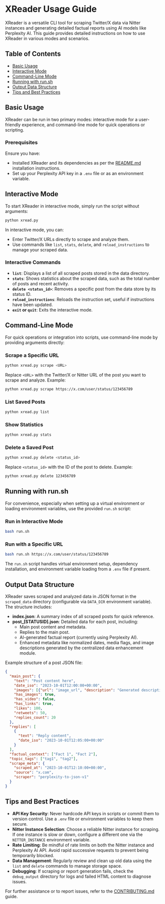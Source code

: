 # XReader Usage Guide

XReader is a versatile CLI tool for scraping Twitter/X data via Nitter instances and generating detailed factual reports using AI models like Perplexity AI. This guide provides detailed instructions on how to use XReader in various modes and scenarios.

## Table of Contents

- [Basic Usage](#basic-usage)
- [Interactive Mode](#interactive-mode)
- [Command-Line Mode](#command-line-mode)
- [Running with run.sh](#running-with-runsh)
- [Output Data Structure](#output-data-structure)
- [Tips and Best Practices](#tips-and-best-practices)

## Basic Usage

XReader can be run in two primary modes: interactive mode for a user-friendly experience, and command-line mode for quick operations or scripting.

### Prerequisites

Ensure you have:
- Installed XReader and its dependencies as per the [README.md](README.md) installation instructions.
- Set up your Perplexity API key in a `.env` file or as an environment variable.

## Interactive Mode

To start XReader in interactive mode, simply run the script without arguments:

```bash
python xread.py
```

In interactive mode, you can:
- Enter Twitter/X URLs directly to scrape and analyze them.
- Use commands like `list`, `stats`, `delete`, and `reload_instructions` to manage your scraped data.

### Interactive Commands

- **`list`**: Displays a list of all scraped posts stored in the data directory.
- **`stats`**: Shows statistics about the scraped data, such as the total number of posts and recent activity.
- **`delete <status_id>`**: Removes a specific post from the data store by its status ID.
- **`reload_instructions`**: Reloads the instruction set, useful if instructions have been updated.
- **`exit` or `quit`**: Exits the interactive mode.

## Command-Line Mode

For quick operations or integration into scripts, use command-line mode by providing arguments directly:

### Scrape a Specific URL

```bash
python xread.py scrape <URL>
```

Replace `<URL>` with the Twitter/X or Nitter URL of the post you want to scrape and analyze. Example:

```bash
python xread.py scrape https://x.com/user/status/123456789
```

### List Saved Posts

```bash
python xread.py list
```

### Show Statistics

```bash
python xread.py stats
```

### Delete a Saved Post

```bash
python xread.py delete <status_id>
```

Replace `<status_id>` with the ID of the post to delete. Example:

```bash
python xread.py delete 123456789
```

## Running with run.sh

For convenience, especially when setting up a virtual environment or loading environment variables, use the provided `run.sh` script:

### Run in Interactive Mode

```bash
bash run.sh
```

### Run with a Specific URL

```bash
bash run.sh https://x.com/user/status/123456789
```

The `run.sh` script handles virtual environment setup, dependency installation, and environment variable loading from a `.env` file if present.

## Output Data Structure

XReader saves scraped and analyzed data in JSON format in the `scraped_data` directory (configurable via `DATA_DIR` environment variable). The structure includes:

- **index.json**: A summary index of all scraped posts for quick reference.
- **post_[STATUSID].json**: Detailed data for each post, including:
  - Main post content and metadata.
  - Replies to the main post.
  - AI-generated factual report (currently using Perplexity AI).
  - Enhanced metadata like normalized dates, media flags, and image descriptions generated by the centralized data enhancement module.

Example structure of a post JSON file:

```json
{
  "main_post": {
    "text": "Post content here",
    "date_iso": "2023-10-01T12:00:00+00:00",
    "images": [{"url": "image_url", "description": "Generated description"}],
    "has_images": true,
    "has_video": false,
    "has_links": true,
    "likes": 100,
    "retweets": 50,
    "replies_count": 20
  },
  "replies": [
    {
      "text": "Reply content",
      "date_iso": "2023-10-01T12:05:00+00:00"
    }
  ],
  "factual_context": ["Fact 1", "Fact 2"],
  "topic_tags": ["tag1", "tag2"],
  "scrape_meta": {
    "scraped_at": "2023-10-01T12:10:00+00:00",
    "source": "x.com",
    "scraper": "perplexity-to-json-v1"
  }
}
```

## Tips and Best Practices

- **API Key Security**: Never hardcode API keys in scripts or commit them to version control. Use a `.env` file or environment variables to keep them secure.
- **Nitter Instance Selection**: Choose a reliable Nitter instance for scraping. If one instance is slow or down, configure a different one via the `NITTER_INSTANCE` environment variable.
- **Rate Limiting**: Be mindful of rate limits on both the Nitter instance and Perplexity AI API. Avoid rapid successive requests to prevent being temporarily blocked.
- **Data Management**: Regularly review and clean up old data using the `list` and `delete` commands to manage storage space.
- **Debugging**: If scraping or report generation fails, check the `debug_output` directory for logs and failed HTML content to diagnose issues.

For further assistance or to report issues, refer to the [CONTRIBUTING.md](CONTRIBUTING.md) guide.
